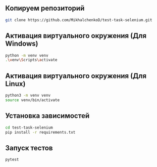 ## Копируем репозиторий
```bash
git clone https://github.com/MikhalchenkoD/test-task-selenium.git
```
## Активация виртуального окружения (Для Windows)
```bash
python -m venv venv
.\venv\Scripts\activate
```
## Активация виртуального окружения (Для Linux)
```bash
python3 -m venv venv
source venv/bin/activate
```
## Установка зависимостей
```bash
cd test-task-selenium
pip install -r requirements.txt
```

## Запуск тестов
```bash
pytest
```
